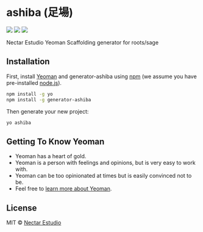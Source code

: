 # ashiba (足​場)

![](https://img.shields.io/npm/v/generator-ashiba.svg?style=flat)
![](https://img.shields.io/david/nectarestudio/generator-ashiba.svg?style=flat)
![](https://img.shields.io/npm/dt/generator-ashiba.svg?style=flat)

Nectar Estudio Yeoman Scaffolding generator for roots/sage

## Installation

First, install [Yeoman](http://yeoman.io) and generator-ashiba using [npm](https://www.npmjs.com/) (we assume you have pre-installed [node.js](https://nodejs.org/)).

```bash
npm install -g yo
npm install -g generator-ashiba
```

Then generate your new project:

```bash
yo ashiba
```

## Getting To Know Yeoman

* Yeoman has a heart of gold.
* Yeoman is a person with feelings and opinions, but is very easy to work with.
* Yeoman can be too opinionated at times but is easily convinced not to be.
* Feel free to [learn more about Yeoman](http://yeoman.io/).

## License

MIT © [Nectar Estudio](https://www.nectarestudio.com)
